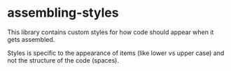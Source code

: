# assembling-styles

This library contains custom styles for how code should appear when it gets assembled.

Styles is specific to the appearance of items (like lower vs upper case) and not the structure of the code (spaces).
